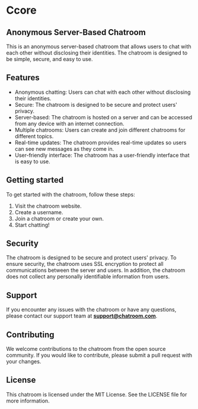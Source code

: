 
# **Ccore**
## Anonymous Server-Based Chatroom

This is an anonymous server-based chatroom that allows users to chat with each other without disclosing their identities. The chatroom is designed to be simple, secure, and easy to use.

## **Features**

- Anonymous chatting: Users can chat with each other without disclosing their identities.
- Secure: The chatroom is designed to be secure and protect users' privacy.
- Server-based: The chatroom is hosted on a server and can be accessed from any device with an internet connection.
- Multiple chatrooms: Users can create and join different chatrooms for different topics.
- Real-time updates: The chatroom provides real-time updates so users can see new messages as they come in.
- User-friendly interface: The chatroom has a user-friendly interface that is easy to use.

## **Getting started**

To get started with the chatroom, follow these steps:

1. Visit the chatroom website.
2. Create a username.
3. Join a chatroom or create your own.
4. Start chatting!

## **Security**

The chatroom is designed to be secure and protect users' privacy. To ensure security, the chatroom uses SSL encryption to protect all communications between the server and users. In addition, the chatroom does not collect any personally identifiable information from users.

## **Support**

If you encounter any issues with the chatroom or have any questions, please contact our support team at **[support@chatroom.com](mailto:support@chatroom.com)**.

## **Contributing**

We welcome contributions to the chatroom from the open source community. If you would like to contribute, please submit a pull request with your changes.

## **License**

This chatroom is licensed under the MIT License. See the LICENSE file for more information.
